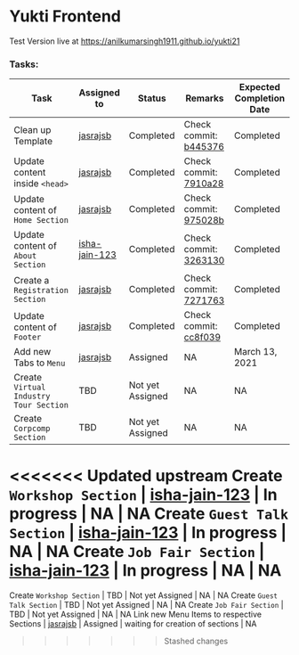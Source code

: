 # Yukti Frontend

Test Version live at https://anilkumarsingh1911.github.io/yukti21

### Tasks:

Task | Assigned to | Status | Remarks | Expected Completion Date
---- | ------------ |----- | ------ |---
Clean up Template | [jasrajsb](https://github.com/jasrajsb) | Completed | Check commit: [b445376](https://github.com/anilkumarsingh1911/anilkumarsingh1911.github.io/commit/b4453761fcb2f7abe7b9c746cbc487be8854593d) | Completed
Update content inside ```<head>``` | [jasrajsb](https://github.com/jasrajsb) | Completed | Check commit: [7910a28](https://github.com/anilkumarsingh1911/anilkumarsingh1911.github.io/commit/7910a2804fdb247a66398bc48ff96474402b8b68) | Completed
Update content of ```Home Section``` | [jasrajsb](https://github.com/jasrajsb) | Completed | Check commit: [975028b](https://github.com/anilkumarsingh1911/anilkumarsingh1911.github.io/commit/975028b6fed2a26de79897cda5b5428c62485218) | Completed
Update content of ```About Section``` | [isha-jain-123](https://github.com/isha-jain-123) | Completed |  Check commit: [3263130](https://github.com/anilkumarsingh1911/anilkumarsingh1911.github.io/commit/3263130dc0faa0e21dab11084a5fa7861cef26fd) | Completed
Create a ```Registration Section``` | [jasrajsb](https://github.com/jasrajsb) | Completed | Check commit: [7271763](https://github.com/anilkumarsingh1911/anilkumarsingh1911.github.io/commit/72717634333266dc1e153eeea24d0c4e2bbcc5c3) | Completed
Update content of ```Footer``` | [jasrajsb](https://github.com/jasrajsb) | Completed | Check commit: [cc8f039](https://github.com/anilkumarsingh1911/anilkumarsingh1911.github.io/commit/cc8f03948ae51d1ee676686932bdaaa855fb4c9f) | Completed
Add new Tabs to ```Menu``` | [jasrajsb](https://github.com/jasrajsb) | Assigned | NA | March 13, 2021 
Create ```Virtual Industry Tour Section``` | TBD | Not yet Assigned | NA | NA
Create ```Corpcomp Section``` | TBD | Not yet Assigned | NA | NA
<<<<<<< Updated upstream
Create ```Workshop Section``` | [isha-jain-123](https://github.com/isha-jain-123) | In progress | NA | NA
Create ```Guest Talk Section``` | [isha-jain-123](https://github.com/isha-jain-123) | In progress | NA | NA
Create ```Job Fair Section``` | [isha-jain-123](https://github.com/isha-jain-123) | In progress | NA | NA
=======
Create ```Workshop Section``` | TBD | Not yet Assigned | NA | NA
Create ```Guest Talk Section``` | TBD | Not yet Assigned | NA | NA
Create ```Job Fair Section``` | TBD | Not yet Assigned | NA | NA
Link new Menu Items to respective Sections | [jasrajsb](https://github.com/jasrajsb)  | Assigned | waiting for creation of sections | NA
>>>>>>> Stashed changes

<!-- Task | Assigned to | Status | Remarks
---- | ------------ |----- | ------
 Update content inside ```<head>``` | [jasrajsb](https://github.com/jasrajsb) | Work in Progress | NA
 Update content of ```Home Section``` | [jasrajsb](https://github.com/jasrajsb) | Assigned | NA
 Update content of ```About Section``` | [jasrajsb](https://github.com/jasrajsb) | Assigned | NA
 Update content of ```Speakers Section``` | [jasrajsb](https://github.com/jasrajsb) | Assigned | NA
 Update content of ```Schedule Section``` | [jasrajsb](https://github.com/jasrajsb) | Assigned | NA
 Update content of ```Venue Section``` | [isha-jain-123](https://github.com/isha-jain-123) | Assigned | NA
 Update content of ```Hotels Section``` | [isha-jain-123](https://github.com/isha-jain-123) | Assigned | NA
 Update content of ```Gallery Section``` | [isha-jain-123](https://github.com/isha-jain-123) | Assigned | NA
 Update content of ```Sponsors Section``` | [isha-jain-123](https://github.com/isha-jain-123) | Assigned | NA
 Update content of ```Contact Section``` | [isha-jain-123](https://github.com/isha-jain-123) | Assigned | NA-->
 

